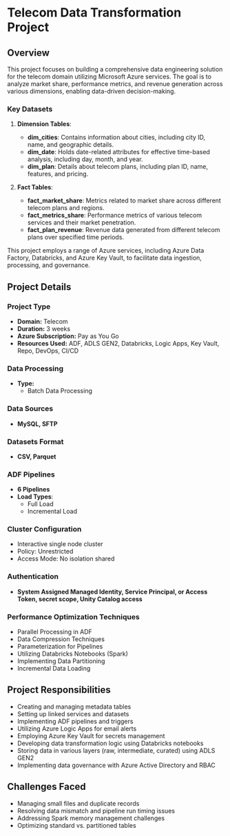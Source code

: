 # Telecom Data Transformation Project

## Overview

This project focuses on building a comprehensive data engineering solution for the telecom domain utilizing Microsoft Azure services. The goal is to analyze market share, performance metrics, and revenue generation across various dimensions, enabling data-driven decision-making.

### Key Datasets

1. **Dimension Tables**:
   - **dim_cities**: Contains information about cities, including city ID, name, and geographic details.
   - **dim_date**: Holds date-related attributes for effective time-based analysis, including day, month, and year.
   - **dim_plan**: Details about telecom plans, including plan ID, name, features, and pricing.

2. **Fact Tables**:
   - **fact_market_share**: Metrics related to market share across different telecom plans and regions.
   - **fact_metrics_share**: Performance metrics of various telecom services and their market penetration.
   - **fact_plan_revenue**: Revenue data generated from different telecom plans over specified time periods.

This project employs a range of Azure services, including Azure Data Factory, Databricks, and Azure Key Vault, to facilitate data ingestion, processing, and governance.

## Project Details

### Project Type

- **Domain:** Telecom
- **Duration:** 3 weeks
- **Azure Subscription:** Pay as You Go
- **Resources Used:** ADF, ADLS GEN2, Databricks, Logic Apps, Key Vault, Repo, DevOps, CI/CD

### Data Processing

- **Type:** 
  - Batch Data Processing

### Data Sources

- **MySQL, SFTP**

### Datasets Format

- **CSV, Parquet**

### ADF Pipelines

- **6 Pipelines**
- **Load Types**: 
  - Full Load
  - Incremental Load

### Cluster Configuration

- Interactive single node cluster
- Policy: Unrestricted
- Access Mode: No isolation shared

### Authentication

- **System Assigned Managed Identity, Service Principal, or Access Token, secret scope, Unity Catalog access**

### Performance Optimization Techniques

- Parallel Processing in ADF
- Data Compression Techniques
- Parameterization for Pipelines
- Utilizing Databricks Notebooks (Spark)
- Implementing Data Partitioning
- Incremental Data Loading

## Project Responsibilities

- Creating and managing metadata tables
- Setting up linked services and datasets
- Implementing ADF pipelines and triggers
- Utilizing Azure Logic Apps for email alerts
- Employing Azure Key Vault for secrets management
- Developing data transformation logic using Databricks notebooks
- Storing data in various layers (raw, intermediate, curated) using ADLS GEN2
- Implementing data governance with Azure Active Directory and RBAC

## Challenges Faced

- Managing small files and duplicate records
- Resolving data mismatch and pipeline run timing issues
- Addressing Spark memory management challenges
- Optimizing standard vs. partitioned tables